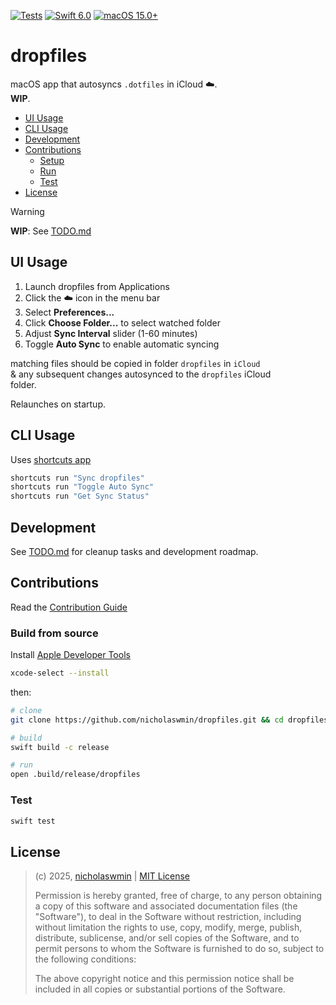 [![Tests][tests-badge]][tests-url]
[![Swift 6.0][swift-badge]][swift-url]
[![macOS 15.0+][macos-badge]][macos-url]

# dropfiles

macOS app that autosyncs `.dotfiles` in iCloud ☁️.   
**WIP**.

- [UI Usage](#ui-usage)
- [CLI Usage](#cli-usage)
- [Development](#development)
- [Contributions](#contributions)
  - [Setup](#setup)
  - [Run](#run)
  - [Test](#test)
- [License](#license)

> [!WARNING]  
> **WIP**: See [TODO.md][todo]

## UI Usage

1. Launch dropfiles from Applications
2. Click the ☁️ icon in the menu bar
3. Select **Preferences...**
4. Click **Choose Folder...** to select watched folder
5. Adjust **Sync Interval** slider (1-60 minutes)
6. Toggle **Auto Sync** to enable automatic syncing

matching files should be copied in folder `dropfiles` in `iCloud`  
& any subsequent changes autosynced to the `dropfiles` iCloud  
folder.

Relaunches on startup.

## CLI Usage

Uses [shortcuts app][shortcuts]

```sh
shortcuts run "Sync dropfiles"
shortcuts run "Toggle Auto Sync"
shortcuts run "Get Sync Status"
```

## Development

See [TODO.md](TODO.md) for cleanup tasks and development roadmap.

## Contributions

Read the [Contribution Guide][contrib]

### Build from source 

Install [Apple Developer Tools][adtools]

```sh
xcode-select --install
```

then:

```sh
# clone
git clone https://github.com/nicholaswmin/dropfiles.git && cd dropfiles

# build
swift build -c release

# run
open .build/release/dropfiles
```

### Test

```sh
swift test
```

## License

> (c) 2025, [nicholaswmin][author] | [MIT License][license]  
>
> Permission is hereby granted, free of charge, to any person obtaining  
> a copy of this software and associated documentation files (the  
> "Software"), to deal in the Software without restriction, including  
> without limitation the rights to use, copy, modify, merge, publish,  
> distribute, sublicense, and/or sell copies of the Software, and to  
> permit persons to whom the Software is furnished to do so, subject to  
> the following conditions:
>
> The above copyright notice and this permission notice shall be  
> included in all copies or substantial portions of the Software.

[tests-badge]: https://github.com/nicholaswmin/dropfiles/actions/workflows/test.yml/badge.svg
[tests-url]: https://github.com/nicholaswmin/dropfiles/actions
[swift-badge]: https://img.shields.io/badge/Swift-6.0-orange.svg
[swift-url]: https://swift.org
[macos-badge]: https://img.shields.io/badge/macOS-15.0+-blue.svg
[macos-url]: https://developer.apple.com/macos/

[latest]: https://github.com/nicholaswmin/dropfiles/releases/latest
[shortcuts]: https://support.apple.com/guide/shortcuts-mac/
[contrib]: .github/CONTRIBUTING.md
[adtools]: https://developer.apple.com/xcode/resources/
[author]: https://github.com/nicholaswmin
[license]: https://choosealicense.com/licenses/mit/
[todo]: TODO.md
